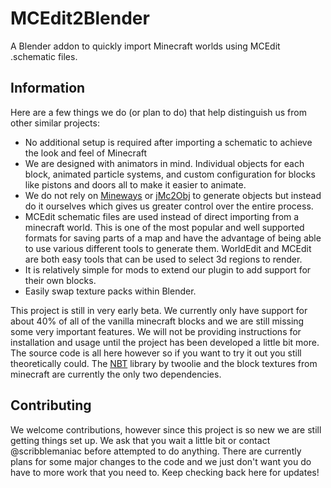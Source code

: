 # MCEdit2Blender
A Blender addon to quickly import Minecraft worlds using MCEdit .schematic files.

## Information
 Here are a few things we do (or plan to do) that help distinguish us from other similar projects:
- No additional setup is required after importing a schematic to achieve the look and feel of Minecraft
- We are designed with animators in mind. Individual objects for each block, animated particle systems, and custom configuration for blocks like pistons and doors all to make it easier to animate.
- We do not rely on [Mineways](http://www.realtimerendering.com/erich/minecraft/public/mineways/) or [jMc2Obj](https://github.com/jmc2obj/j-mc-2-obj) to generate objects but instead do it ourselves which gives us greater control over the entire process.
- MCEdit schematic files are used instead of direct importing from a minecraft world. This is one of the most popular and well supported formats for saving parts of a map and have the advantage of being able to use various different tools to generate them. WorldEdit and MCEdit are both easy tools that can be used to select 3d regions to render.
- It is relatively simple for mods to extend our plugin to add support for their own blocks.
- Easily swap texture packs within Blender.

This project is still in very early beta. We currently only have support for about 40% of all of the vanilla minecraft blocks and we are still missing some very important features. We will not be providing instructions for installation and usage until the project has been developed a little bit more. The source code is all here however so if you want to try it out you still theoretically could. The [NBT](https://github.com/twoolie/NBT) library by twoolie and the block textures from minecraft are currently the only two dependencies.

## Contributing
We welcome contributions, however since this project is so new we are still getting things set up. We ask that you wait a little bit or contact @scribblemaniac before attempted to do anything. There are currently plans for some major changes to the code and we just don't want you do have to more work that you need to. Keep checking back here for updates!
